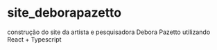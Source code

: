 # site_deborapazetto
construção do site da artista e pesquisadora Debora Pazetto utilizando React + Typescript
